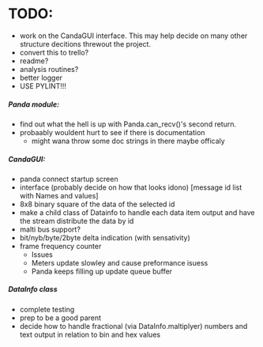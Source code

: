 # TODO:
- work on the CandaGUI interface. This may help decide on many other structure decitions threwout the project.
- convert this to trello?
- readme?
- analysis routines?
- better logger
- USE PYLINT!!!


##### Panda module:
 - find out what the hell is up with Panda.can_recv()'s second return.
 - probaably wouldent hurt to see if there is documentation
   - might wana throw some doc strings in there maybe officaly 

##### CandaGUI:
 - panda connect startup screen
 - interface (probably decide on how that looks idono) [message id list with Names and values]
  - 8x8 binary square of the data of the selected id
 - make a child class of Datainfo to handle each data item output and have the stream distribute the data by id
 - malti bus support?
 - bit/nyb/byte/2byte delta indication (with sensativity)
 - frame frequency counter
   - Issues
    - Meters update slowley and cause preformance isuess
    - Panda keeps filling up update queue buffer

##### DataInfo class
 - complete testing
 - prep to be a good parent
 - decide how to handle fractional (via DataInfo.maltiplyer) numbers and text output in relation to bin and hex values
